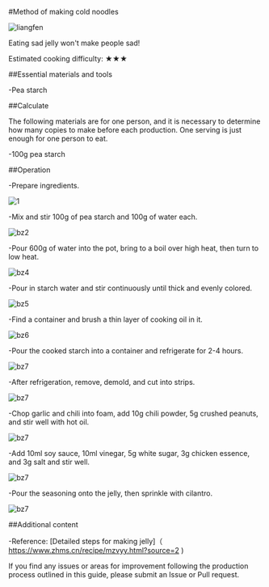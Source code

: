 #Method of making cold noodles

![liangfen](./lf1.jpg)

Eating sad jelly won't make people sad!

Estimated cooking difficulty: ★★★

##Essential materials and tools

-Pea starch

##Calculate

The following materials are for one person, and it is necessary to determine how many copies to make before each production. One serving is just enough for one person to eat.

-100g pea starch

##Operation

-Prepare ingredients.

![1](./lf2.jpg)

-Mix and stir 100g of pea starch and 100g of water each.

![bz2](./lf3.jpg)

-Pour 600g of water into the pot, bring to a boil over high heat, then turn to low heat.

![bz4](./lf4.jpg)

-Pour in starch water and stir continuously until thick and evenly colored.

![bz5](./lf5.jpg)

-Find a container and brush a thin layer of cooking oil in it.

![bz6](./lf6.jpg)

-Pour the cooked starch into a container and refrigerate for 2-4 hours.

![bz7](./lf7.jpg)

-After refrigeration, remove, demold, and cut into strips.

![bz7](./lf8.jpg)

-Chop garlic and chili into foam, add 10g chili powder, 5g crushed peanuts, and stir well with hot oil.

![bz7](./lf9.jpg)

-Add 10ml soy sauce, 10ml vinegar, 5g white sugar, 3g chicken essence, and 3g salt and stir well.

![bz7](./lf10.jpg)

-Pour the seasoning onto the jelly, then sprinkle with cilantro.

![bz7](./lf11.jpg)

##Additional content

-Reference: [Detailed steps for making jelly]（ https://www.zhms.cn/recipe/mzvyy.html?source=2 )

If you find any issues or areas for improvement following the production process outlined in this guide, please submit an Issue or Pull request.